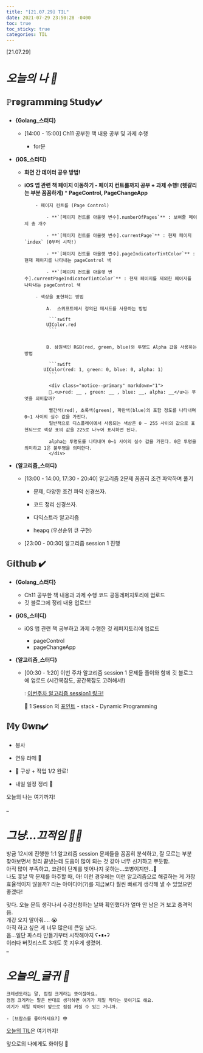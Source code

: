 ```yaml
---
title: "[21.07.29] TIL"
date: 2021-07-29 23:50:28 -0400
toc: true
toc_sticky: true
categories: TIL
---
```


[21.07.29]

# *오늘의 나 🙌*

## ℙ𝕣𝕠𝕘𝕣𝕒𝕞𝕞𝕚𝕟𝕘 𝕊𝕥𝕦𝕕𝕪✔️   

- **{Golang_스터디}**

	* [14:00 - 15:00] Ch11 공부한 책 내용 공부 및 과제 수행

		- for문

- **{iOS_스터디}**

  * **화면 간 데이터 공유 방법!**

  * **iOS 앱 관련 책 페이지 이동하기 - 페이지 컨트롤까지 공부 + 과제 수행! (헷갈리는 부분 꼼꼼하게)**
		* **PageControl, PageChangeApp**

			- 페이지 컨트롤 (Page Control)

				- **`[페이지 컨트롤 아울렛 변수].numberOfPages`** : 보여줄 페이지 총 개수
			
				- **`[페이지 컨트롤 아울렛 변수].currentPage`** : 현재 페이지 `index` (0부터 시작!)

				- **`[페이지 컨트롤 아울렛 변수].pageIndicatorTintColor`** : 현재 페이지를 나타내는 pageControl 색 

				- **`[페이지 컨트롤 아울렛 변수].currentPageIndicatorTintColor`** : 현재 페이지를 제외한 페이지를 나타내는 pageControl 색 
							
			- 색상을 표현하는 방법

				A.  스위프트에서 정의된 메서드를 사용하는 방법    
				
				 ```swift
				UIColor.red
				 ```
				 	
				 		
				B. 삼원색인 RGB(red, green, blue)와 투명도 Alpha 값을 사용하는 방법 

				 ```swift
			   UIColor(red: 1, green: 0, blue: 0, alpha: 1)
				 ```

				 <div class="notice--primary" markdown="1">
				 🌟.<u>red: __ , green: __ , blue: __, alpha: __</u>는 무엇을 의미할까?         
			
				 빨간색(red), 초록색(green), 파란색(blue)의 포함 정도를 나타내며 0~1 사이의 실수 값을 가진다.    
				 일반적으로 디스플레이에서 사용되는 색상은 0 ~ 255 사이의 값으로 표현되므로 색상 표의 값을 225로 나누어 표시하면 된다.        
         
				 alpha는 투명도를 나타내며 0~1 사이의 실수 값을 가진다. 0은 투명을 의미하고 1은 불투명을 의미한다.     
				 </div>
  

- **{알고리즘_스터디}**

	* [13:00 - 14:00, 17:30 - 20:40] 알고리즘 2문제 꼼꼼히 조건 파악하며 풀기 

		- 문제, 다양한 조건 파악 신경쓰자.
		- 코드 정리 신경쓰자.

		- 다익스트라 알고리즘
		- heapq (우선순위 큐 구현)

	* [23:00 - 00:30] 알고리즘 session 1 진행


## 𝔾𝕚𝕥𝕙𝕦𝕓 ✔️

- **{Golang_스터디}**

	* Ch11 공부한 책 내용과 과제 수행 코드 공동레퍼지토리에 업로드
	* 깃 블로그에 정리 내용 업로드!   


- **{iOS_스터디}**

	* iOS 앱 관련 책 공부하고 과제 수행한 것 레퍼지토리에 업로드

		* pageControl
		* pageChangeApp

- **{알고리즘_스터디}**
	- [00:30 - 1:20] 이번 주차 알고리즘 session 1 문제들 풀이와 함께 깃 블로그에 업로드 (시간복잡도, 공간복잡도 고려해서!)     

	  : [이번주차 알고리즘 session1 링크!](https://swiftie1230.github.io/algorithm_problems/6주차-알고리즘-first-1-1-session/)     
    
		<div class="notice--primary" markdown="1">
		🌟 1 Session 의 <u>포인트</u>    
		- stack      
		- Dynamic Programming     
		</div>
		

## 𝕄𝕪 𝕆𝕨𝕟✔️ 
- 봉사

- 연유 라떼 🥤

- 🤫 구상 + 작업 1/2 완료!

- 내일 일정 정리 📜


오늘의 나는 여기까지! 
    
_
  
# *그냥...끄적임 ✍🏻*

방금 12시에 진행한 1:1 알고리즘 session 문제들을 꼼꼼히 분석하고, 잘 모르는 부분 찾아보면서 정리 끝냈는데 도움이 많이 되는 것 같아 너무 신기하고 뿌듯함.      
아직 많이 부족하고, 코린이 단계를 벗어나지 못하는...코병이지만...🐣    
나도 훗날 딱 문제를 마주할 때, 아! 이런 경우에는 이런 알고리즘으로 해결하는 게 가장 효율적이지 않을까? 라는 아이디어(?)를 지금보다 훨씬 빠르게 생각해 낼 수 있었으면 좋겠다!        

맞다. 오늘 문득 생각나서 수강신청하는 날짜 확인했다가 얼마 안 남은 거 보고 충격먹음.     
개강 오지 말아줘.... 😭     
아직 하고 싶은 게 너무 많은데 큰일 났다.      
음...일단 파스타 만들기부터 시작해야지 ʕ•ᴥ•ʔ             
이러다 버킷리스트 3개도 못 지우게 생겼어.    
_


# *오늘의_글귀 📜*

	크레센도라는 말, 점점 크게라는 뜻이잖아요.   
	점점 크게라는 말은 반대로 생각하면 여기가 제일 작다는 뜻이기도 해요.   
	여기가 제일 작아야 앞으로 점점 커질 수 있는 거니까.
	
	- [브람스를 좋아하세요?] 中

<div class="notice--primary" markdown="1">
<u>오늘의 TIL</u>은 여기까지!     
      
앞으로의 나에게도 화이팅 🌸 
</div> 

